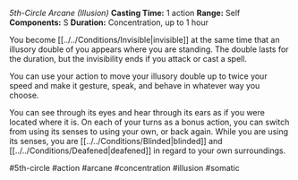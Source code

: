 *5th-Circle Arcane (Illusion)*
**Casting Time:** 1 action
**Range:** Self
**Components:** S
**Duration:** Concentration, up to 1 hour

You become [[../../Conditions/Invisible|invisible]] at the same time that an illusory double of you appears where you are standing. The double lasts for the duration, but the invisibility ends if you attack or cast a spell.

You can use your action to move your illusory double up to twice your speed and make it gesture, speak, and behave in whatever way you choose.

You can see through its eyes and hear through its ears as if you were located where it is. On each of your turns as a bonus action, you can switch from using its senses to using your own, or back again. While you are using its senses, you are [[../../Conditions/Blinded|blinded]] and [[../../Conditions/Deafened|deafened]] in regard to your own surroundings.

#5th-circle #action #arcane #concentration #illusion #somatic
